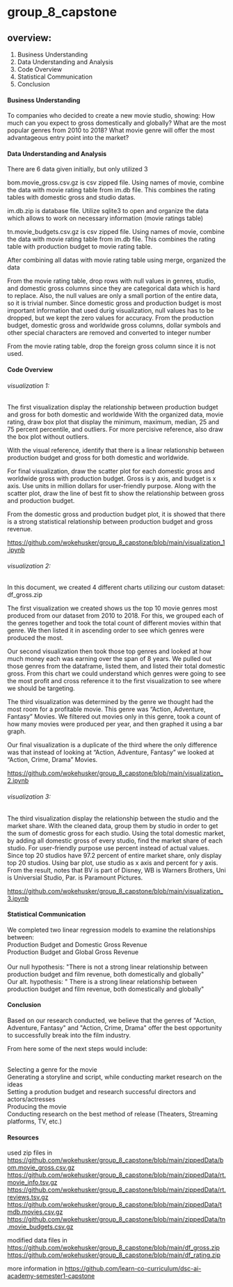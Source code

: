 # group_8_capstone


## overview:
1. Business Understanding
2. Data Understanding and Analysis
3. Code Overview
4. Statistical Communication
5. Conclusion



#### Business Understanding


To companies who decided to create a new movie studio, showing:
    How much can you expect to gross domestically and globally?
    What are the most popular genres from 2010 to 2018?
    What movie genre will offer the most advantageous entry point into the market?



#### Data Understanding and Analysis


There are 6 data given initially, but only utilized 3

bom.movie_gross.csv.gz is csv zipped file. Using names of movie, combine the data with movie rating table from im.db file. This combines the rating tables with domestic gross and studio datas.

im.db.zip is database file. Utilize sqlite3 to open and organize the data which allows to work on necessary information (movie ratings table)

tn.movie_budgets.csv.gz is csv zipped file. Using names of movie, combine the data with movie rating table from im.db file. This combines the rating table with production budget to movie rating table. 


After combining all datas with movie rating table using merge, organized the data

From the movie rating table, drop rows with null values in genres, studio, and domestic gross columns since they are categorical data which is hard to replace. 
Also, the null values are only a small portion of the entire data, so it is trivial number. Since domestic gross and production budget is most important information that used durig visualization, null values has to be dropped, but we kept the zero values for accuracy.
From the production budget, domestic gross and worldwide gross columns, dollar symbols and other special characters are removed and converted to integer number

From the movie rating table, drop the foreign gross column since it is not used.



#### Code Overview

###### visualization 1:

The first visualization display the relationship between production budget and gross for both domestic and worldwide
With the organized data, movie rating, draw box plot that display the minimum, maximum, median, 25 and 75 percent percentile, and outliers. For more percisive reference, also draw the box plot without outliers.

With the visual reference, identify that there is a linear relationship between production budget and gross for both domestic and worldwide. 

For final visualization, draw the scatter plot for each domestic gross and worldwide gross with production budget. Gross is y axis, and budget is x axis. Use units in million dollars for user-friendly purpose.
Along with the scatter plot, draw the line of best fit to show the relationship between gross and production budget.

From the domestic gross and production budget plot, it is showed that there is a strong statistical relationship between production budget and gross revenue. 


https://github.com/wokehusker/group_8_capstone/blob/main/visualization_1.ipynb



###### visualization 2:

In this document, we created 4 different charts utilizing our custom dataset: df_gross.zip

The first visualization we created shows us the top 10 movie genres most produced from our dataset from 2010 to 2018. For this, we grouped each of the genres together and took the total count of different movies within that genre. We then listed it in ascending order to see which genres were produced the most. 

Our second visualization then took those top genres and looked at how much money each was earning over the span of 8 years. We pulled out those genres from the dataframe, listed them, and listed their total domestic gross. From this chart we could understand which genres were going to see the most profit and cross reference it to the first visualization to see where we should be targeting. 

The third visualization was determined by the genre we thought had the most room for a profitable movie. This genre was “Action, Adventure, Fantasy” Movies. We filtered out movies only in this genre, took a count of how many movies were produced per year, and then graphed it using a bar graph. 

Our final visualization is a duplicate of the third where the only difference was that instead of looking at “Action, Adventure, Fantasy” we looked at “Action, Crime, Drama” Movies.


https://github.com/wokehusker/group_8_capstone/blob/main/visualization_2.ipynb


###### visualization 3:

The third visualization display the relationship between the studio and the market share.
With the cleaned data, group them by studio in order to get the sum of domestic gross for each studio.
Using the total domestic market, by adding all domestic gross of every studio, find the market share of each studio.
For user-friendly purpose use percent instead of actual values.
Since top 20 studios have 97.2 percent of entire market share, only display top 20 studios.
Using bar plot, use studio as x axis and percent for y axis.
From the result, notes that BV is part of Disney, WB is Warners Brothers, Uni is Universial Studio, Par. is Paramount Pictures.



https://github.com/wokehusker/group_8_capstone/blob/main/visualization_3.ipynb



#### Statistical Communication

We completed two linear regression models to examine the relationships between: 
<br /> Production Budget and Domestic Gross Revenue
<br /> Production Budget and Global Gross Revenue
<br />
<br /> Our null hypothesis: "There is not a strong linear relationship between production budget and film revenue, both domestically and globally"
<br /> Our alt. hypothesis: " There is a strong linear relationship between production budget and film revenue, both domestically and globally"



#### Conclusion

Based on our research conducted, we believe that the genres of "Action, Adventure, Fantasy" and "Action, Crime, Drama" offer the best opportunity to successfully break into the film industry. 

From here some of the next steps would include:

<br />Selecting a genre for the movie
<br />Generating a storyline and script, while conducting market research on the ideas
<br />Setting a prodution budget and research successful directors and actors/actresses
<br />Producing the movie
<br />Conducting research on the best method of release (Theaters, Streaming platforms, TV, etc.)


#### Resources
used zip files in 
https://github.com/wokehusker/group_8_capstone/blob/main/zippedData/bom.movie_gross.csv.gz
https://github.com/wokehusker/group_8_capstone/blob/main/zippedData/rt.movie_info.tsv.gz
https://github.com/wokehusker/group_8_capstone/blob/main/zippedData/rt.reviews.tsv.gz
https://github.com/wokehusker/group_8_capstone/blob/main/zippedData/tmdb.movies.csv.gz
https://github.com/wokehusker/group_8_capstone/blob/main/zippedData/tn.movie_budgets.csv.gz

modified data files in
https://github.com/wokehusker/group_8_capstone/blob/main/df_gross.zip
https://github.com/wokehusker/group_8_capstone/blob/main/df_rating.zip

more information in
https://github.com/learn-co-curriculum/dsc-ai-academy-semester1-capstone


